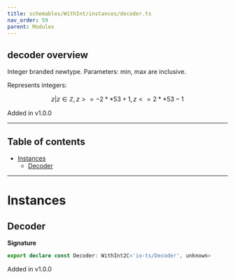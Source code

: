 ```yaml
---
title: schemables/WithInt/instances/decoder.ts
nav_order: 59
parent: Modules
---
```


## decoder overview

Integer branded newtype. Parameters: min, max are inclusive.

Represents integers:

```math
 { z | z ∈ ℤ, z >= -2 ** 53 + 1, z <= 2 ** 53 - 1 }
```

Added in v1.0.0

---

<h2 class="text-delta">Table of contents</h2>

- [Instances](#instances)
  - [Decoder](#decoder)

---

# Instances

## Decoder

**Signature**

```ts
export declare const Decoder: WithInt2C<'io-ts/Decoder', unknown>
```

Added in v1.0.0
